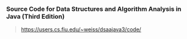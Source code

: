 ### Source Code for Data Structures and Algorithm Analysis in Java (Third Edition)
> https://users.cs.fiu.edu/~weiss/dsaajava3/code/